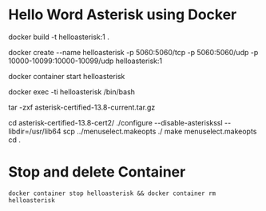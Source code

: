 # Hello Word Asterisk using Docker

docker build -t helloasterisk:1 .

docker create --name helloasterisk -p 5060:5060/tcp -p 5060:5060/udp -p 10000-10099:10000-10099/udp helloasterisk:1

docker container start helloasterisk

docker exec -ti helloasterisk /bin/bash

tar -zxf asterisk-certified-13.8-current.tar.gz

cd asterisk-certified-13.8-cert2/
./configure --disable-asteriskssl --libdir=/usr/lib64
scp ../menuselect.makeopts ./
make menuselect.makeopts
cd .

# Stop and delete Container

```
docker container stop helloasterisk && docker container rm helloasterisk
```
